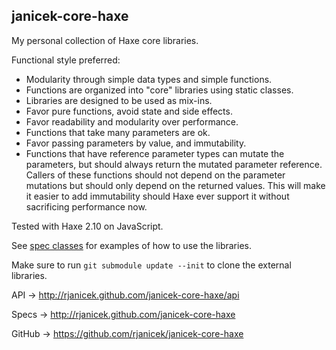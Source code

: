 janicek-core-haxe
-----------------

My personal collection of Haxe core libraries.

Functional style preferred:
* Modularity through simple data types and simple functions.
* Functions are organized into "core" libraries using static classes.
* Libraries are designed to be used as mix-ins.
* Favor pure functions, avoid state and side effects.
* Favor readability and modularity over performance.
* Functions that take many parameters are ok.
* Favor passing parameters by value, and immutability.
* Functions that have reference parameter types can mutate the parameters, but should always return the mutated parameter reference. Callers of these functions should not depend on the parameter mutations but should only depend on the returned values. This will make it easier to add immutability should Haxe ever support it without sacrificing performance now.

Tested with Haxe 2.10 on JavaScript.

See [spec classes](https://github.com/rjanicek/janicek-core-haxe/tree/master/test/specs/co/janicek/core) for examples of how to use the libraries.

Make sure to run ``git submodule update --init`` to clone the external libraries.

API -> http://rjanicek.github.com/janicek-core-haxe/api

Specs -> http://rjanicek.github.com/janicek-core-haxe

GitHub -> https://github.com/rjanicek/janicek-core-haxe